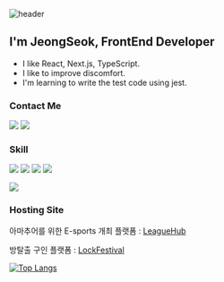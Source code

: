 ![header](https://capsule-render.vercel.app/api?type=Venom&color=3887BE&section=header&text=JeongSeok&fontColor=f0f0f0&height=200&fontSize=70&animation=fadeIn)


## I'm JeongSeok, FrontEnd Developer
- I like React, Next.js, TypeScript.
- I like to improve discomfort.
- I'm learning to write the test code using jest.


### Contact Me

<a href="mailto:wjdtjr8649@naver.com" target="_blank"><img src="https://img.shields.io/badge/wjdtjr8649@naver.com-03C75A?style=flat-square&logo=Naver&logoColor=white"></a>
<a href="https://velog.io/@navyjeongs" target="_blank"><img src="https://img.shields.io/badge/navyjeongs.log-20C997?style=flat-square&logo=velog&logoColor=white"></a>

### Skill
<img src="https://img.shields.io/badge/JavaScript-FF9A00?style=flat-square&logo=JavaScript&logoColor=white"> <img src="https://img.shields.io/badge/TypeScript-3178C6?style=flat-square&logo=TypeScript&logoColor=white"> <img src="https://img.shields.io/badge/React-008BCB?style=flat-square&logo=React&logoColor=white"> <img src="https://img.shields.io/badge/Next.js-000000?style=flat-square&logo=Next.js&logoColor=white"> 

<img src="https://img.shields.io/badge/Docker-2496ED?style=flat-square&logo=Docker&logoColor=white">


### Hosting Site
아마추어를 위한 E-sports 개최 플랫폼 : [LeagueHub](https://leaguehub.co.kr/)

방탈출 구인 플랫폼 : [LockFestival](https://www.lockfestival.com/)


[![Top Langs](https://github-readme-stats.vercel.app/api/top-langs/?username=navyjeongs&layout=compact)](https://github.com/anuraghazra/github-readme-stats)
